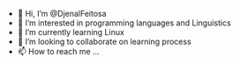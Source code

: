 - 👋 Hi, I’m @DjenalFeitosa
- 👀 I’m interested in programming languages and Linguistics
- 🌱 I’m currently learning Linux
- 💞️ I’m looking to collaborate on learning process
- 📫 How to reach me ...

<!---
DjenalFeitosa/DjenalFeitosa is a ✨ special ✨ repository because its `README.md` (this file) appears on your GitHub profile.
You can click the Preview link to take a look at your changes.
--->
